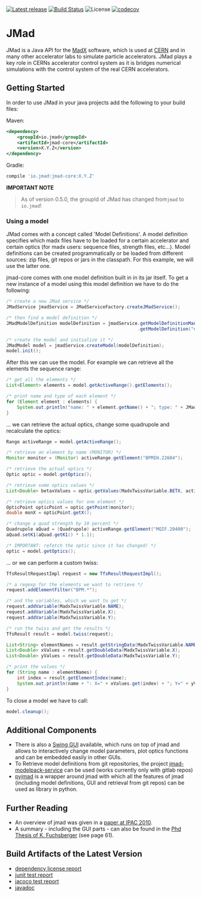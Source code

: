 [![Latest release](https://img.shields.io/github/release/jmad/jmad-core.svg?maxAge=1000)](https://github.com/jmad/jmad-core/releases)
[![Build Status](https://travis-ci.com/jmad/jmad-core.svg?branch=master)](https://travis-ci.com/jmad/jmad-core)
![License](https://img.shields.io/github/license/jmad/jmad-core.svg)
[![codecov](https://codecov.io/gh/jmad/jmad-core/branch/master/graph/badge.svg)](https://codecov.io/gh/jmad/jmad-core)

# JMad

JMad is a Java API for the [MadX](http://mad.web.cern.ch/mad/) software, which is used at [CERN](http://www.cern.ch) and 
in many other accelerator labs to simulate particle accelerators. 
JMad plays a key role in CERNs accelerator control system as it is bridges numerical simulations with the control 
system of the real CERN accelerators. 

## Getting Started

In order to use JMad in your java projects add the following to your build files:

Maven:
```xml
<dependency>
    <groupId>io.jmad</groupId>
    <artifactId>jmad-core</artifactId>
    <version>X.Y.Z</version>
</dependency>
```

Gradle:
```groovy
compile 'io.jmad:jmad-core:X.Y.Z'
```

__IMPORTANT NOTE__
> As of version 0.5.0, the groupId of JMad has changed from```jmad``` to ```io.jmad```!

### Using a model

JMad comes with a concept called 'Model Definitions'. A model definition
specifies which madx files have to be loaded for a certain accelerator 
and certain optics (for madx users: sequence files, strength files, etc...).
Model definitions can be created programmatically or be loaded from different 
sources: zip files, git repos or jars in the classpath. For this example,
we will use the latter one. 

jmad-core comes with one model definition built in in its jar itself. To get a new 
instance of a model using this model definition we have to do the following:

```java
/* create a new JMad service */
JMadService jmadService = JMadServiceFactory.createJMadService();

/* then find a model definition */
JMadModelDefinition modelDefinition = jmadService.getModelDefinitionManager()
                                                 .getModelDefinition("example");

/* create the model and initialize it */
JMadModel model = jmadService.createModel(modelDefinition);
model.init();
``` 

After this we can use the model. For example we can retrieve all the elements the
sequence range:

```java
/* get all the elements */
List<Element> elements = model.getActiveRange().getElements();

/* print name and type of each element */
for (Element element : elements) {
    System.out.println("name: " + element.getName() + "; type: " + JMadElementType.fromElement(element));
}
```

... we can retrieve the actual optics, change some quadrupole and recalculate the optics:

```java
Range activeRange = model.getActiveRange();

/* retrieve an element by name (MONITOR) */
Monitor monitor = (Monitor) activeRange.getElement("BPMIH.22604");

/* retrieve the actual optics */
Optic optic = model.getOptics();

/* retrieve some optics values */
List<Double> betaxValues = optic.getValues(MadxTwissVariable.BETX, activeRange.getElements());

/* retrieve optics values for one element */
OpticPoint opticPoint = optic.getPoint(monitor);
double monX = opticPoint.getX();

/* change a quad strength by 10 percent */
Quadrupole aQuad = (Quadrupole) activeRange.getElement("MQIF.20400");
aQuad.setK1(aQuad.getK1() * 1.1);

/* IMPORTANT: refetch the optic since it has changed! */
optic = model.getOptics();
```

... or we can perform a custom twiss:

```java
TfsResultRequestImpl request = new TfsResultRequestImpl();

/* a regexp for the elements we want to retrieve */
request.addElementFilter("BPM.*");

/* and the variables, which we want to get */
request.addVariable(MadxTwissVariable.NAME);
request.addVariable(MadxTwissVariable.X);
request.addVariable(MadxTwissVariable.Y);

/* run the twiss and get the results */
TfsResult result = model.twiss(request);

List<String> elementNames = result.getStringData(MadxTwissVariable.NAME);
List<Double> xValues = result.getDoubleData(MadxTwissVariable.X);
List<Double> yValues = result.getDoubleData(MadxTwissVariable.Y);

/* print the values */
for (String name : elementNames) {
    int index = result.getElementIndex(name);
    System.out.println(name + ": X=" + xValues.get(index) + "; Y=" + yValues.get(index) + ";");
}
```

To close a model we have to call:
```java
model.cleanup();
```

## Additional Components

* There is also a [Swing GUI](https://github.com/jmad/jmad-gui) available, which
runs on top of jmad and allows to interactively change model parameters, plot
optics functions and can be embedded easily in other GUIs.
* To Retrieve model definitions from git repositories, the project 
[jmad-modelpack-service](https://github.com/jmad/jmad-modelpack-service)
can be used (works currently only with gitlab repos)
* [pyjmad](https://github.com/pymad/pyjmad) is a wrapper around jmad with which
all the features of jmad (including model definitions, GUI and retrieval from git repos) 
can be used as library in python.

## Further Reading

* An overview of jmad was given in a [paper at IPAC 2010](http://accelconf.web.cern.ch/AccelConf/IPAC10/papers/MOPEC006.pdf).
* A summary - including the GUI parts - can also be found in the [Phd Thesis of K. Fuchsberger](http://cds.cern.ch/record/1377386/files/CERN-THESIS-2011-075.pdf) (see page 61).  

## Build Artifacts of the Latest Version
 
* [dependency license report](https://jmad.io/jmad-core/dependency-license/index.html)
* [junit test report](https://jmad.io/jmad-core/tests/test/index.html)
* [jacoco test report](https://jmad.io/jmad-core/jacoco/test/html/index.html) 
* [javadoc](https://jmad.io/jmad-core/javadoc/index.html) 

